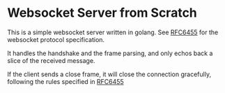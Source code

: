 # Websocket Server from Scratch

This is a simple websocket server written in golang. See [RFC6455](https://tools.ietf.org/html/rfc6455) for the websocket protocol specification.

It handles the handshake and the frame parsing, and only echos back a slice of the received message.

If the client sends a close frame, it will close the connection gracefully, following the rules specified in [RFC6455](https://tools.ietf.org/html/rfc6455#section-5.5.1)
